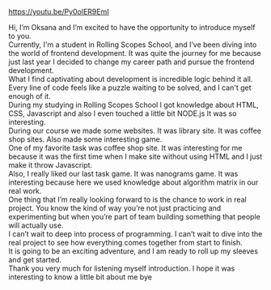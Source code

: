<https://youtu.be/Py0olER9EmI>

Hi, I’m Oksana and I’m excited to have the opportunity to introduce myself to you.\
Currently, I'm a student in Rolling Scopes School, and I’ve been diving into the world of frontend development.
It was quite the journey for me because just last year I decided to change my career path and pursue the frontend development.\
What I find captivating about development is incredible logic behind it all. Every line of code feels like a puzzle waiting to be solved, and I can't get enough of it.\
During my studying in Rolling Scopes School I got knowledge about HTML, CSS, Javascript and also I even touched a little bit NODE.js It was so interesting.\
During our course we made some websites. It was library site. It was coffee shop sites. Also made some interesting game.\
One of my favorite task was coffee shop site. It was interesting for me because it was the first time when I make site without using HTML and I just make it throw Javascript.\
Also, I really liked our last task game. It was nanograms game. It was interesting because here we used knowledge about algorithm matrix in our real work.\
One thing that I’m really looking forward to is the chance to work in real project. You know the kind of way you’re not just practicing and experimenting but when you’re part of team building something that people will actually use.\
I can’t wait to deep into process of programming. I can’t wait to dive into the real project to see how everything comes together from start to finish.\
It is going to be an exciting adventure, and I am ready to roll up my sleeves and get started.\
Thank you very much for listening myself introduction. I hope it was interesting to know a little bit about me bye
